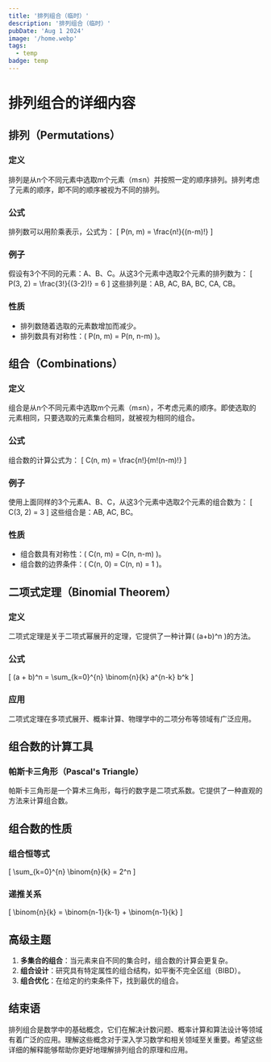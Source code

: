 ```yaml
---
title: '排列组合（临时）'
description: '排列组合（临时）'
pubDate: 'Aug 1 2024'
image: '/home.webp'
tags:
  - temp
badge: temp
---
```


# 排列组合的详细内容

## 排列（Permutations）

### 定义
排列是从n个不同元素中选取m个元素（m≤n）并按照一定的顺序排列。排列考虑了元素的顺序，即不同的顺序被视为不同的排列。

### 公式
排列数可以用阶乘表示，公式为：
\[ P(n, m) = \frac{n!}{(n-m)!} \]

### 例子
假设有3个不同的元素：A、B、C。从这3个元素中选取2个元素的排列数为：
\[ P(3, 2) = \frac{3!}{(3-2)!} = 6 \]
这些排列是：AB, AC, BA, BC, CA, CB。

### 性质
- 排列数随着选取的元素数增加而减少。
- 排列数具有对称性：\( P(n, m) = P(n, n-m) \)。

## 组合（Combinations）

### 定义
组合是从n个不同元素中选取m个元素（m≤n），不考虑元素的顺序。即使选取的元素相同，只要选取的元素集合相同，就被视为相同的组合。

### 公式
组合数的计算公式为：
\[ C(n, m) = \frac{n!}{m!(n-m)!} \]

### 例子
使用上面同样的3个元素A、B、C，从这3个元素中选取2个元素的组合数为：
\[ C(3, 2) = 3 \]
这些组合是：AB, AC, BC。

### 性质
- 组合数具有对称性：\( C(n, m) = C(n, n-m) \)。
- 组合数的边界条件：\( C(n, 0) = C(n, n) = 1 \)。

## 二项式定理（Binomial Theorem）

### 定义
二项式定理是关于二项式幂展开的定理，它提供了一种计算\( (a+b)^n \)的方法。

### 公式
\[ (a + b)^n = \sum_{k=0}^{n} \binom{n}{k} a^{n-k} b^k \]

### 应用
二项式定理在多项式展开、概率计算、物理学中的二项分布等领域有广泛应用。

## 组合数的计算工具

### 帕斯卡三角形（Pascal's Triangle）
帕斯卡三角形是一个算术三角形，每行的数字是二项式系数。它提供了一种直观的方法来计算组合数。

## 组合数的性质

### 组合恒等式
\[ \sum_{k=0}^{n} \binom{n}{k} = 2^n \]

### 递推关系
\[ \binom{n}{k} = \binom{n-1}{k-1} + \binom{n-1}{k} \]

## 高级主题

1. **多集合的组合**：当元素来自不同的集合时，组合数的计算会更复杂。
2. **组合设计**：研究具有特定属性的组合结构，如平衡不完全区组（BIBD）。
3. **组合优化**：在给定的约束条件下，找到最优的组合。

## 结束语
排列组合是数学中的基础概念，它们在解决计数问题、概率计算和算法设计等领域有着广泛的应用。理解这些概念对于深入学习数学和相关领域至关重要。希望这些详细的解释能够帮助你更好地理解排列组合的原理和应用。